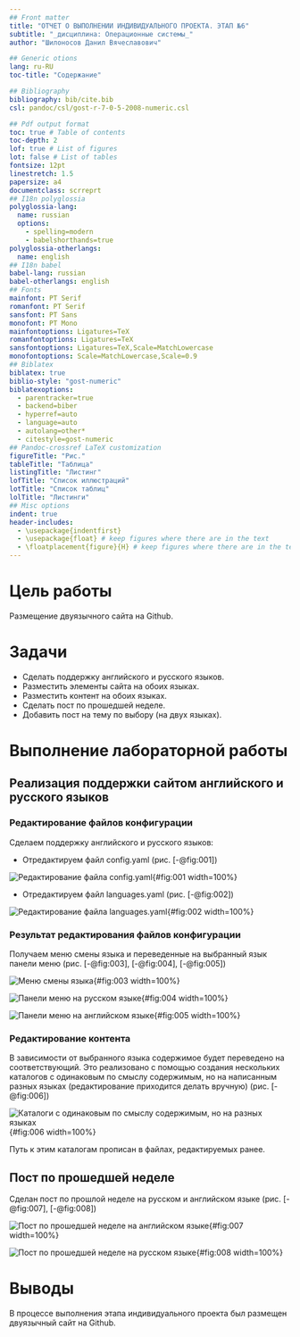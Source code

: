 ```yaml
---
## Front matter
title: "ОТЧЕТ О ВЫПОЛНЕНИИ ИНДИВИДУАЛЬНОГО ПРОЕКТА. ЭТАП №6"
subtitle: "_дисциплина: Операционные системы_"
author: "Шилоносов Данил Вячеславович"

## Generic otions
lang: ru-RU
toc-title: "Содержание"

## Bibliography
bibliography: bib/cite.bib
csl: pandoc/csl/gost-r-7-0-5-2008-numeric.csl

## Pdf output format
toc: true # Table of contents
toc-depth: 2
lof: true # List of figures
lot: false # List of tables
fontsize: 12pt
linestretch: 1.5
papersize: a4
documentclass: scrreprt
## I18n polyglossia
polyglossia-lang:
  name: russian
  options:
	- spelling=modern
	- babelshorthands=true
polyglossia-otherlangs:
  name: english
## I18n babel
babel-lang: russian
babel-otherlangs: english
## Fonts
mainfont: PT Serif
romanfont: PT Serif
sansfont: PT Sans
monofont: PT Mono
mainfontoptions: Ligatures=TeX
romanfontoptions: Ligatures=TeX
sansfontoptions: Ligatures=TeX,Scale=MatchLowercase
monofontoptions: Scale=MatchLowercase,Scale=0.9
## Biblatex
biblatex: true
biblio-style: "gost-numeric"
biblatexoptions:
  - parentracker=true
  - backend=biber
  - hyperref=auto
  - language=auto
  - autolang=other*
  - citestyle=gost-numeric
## Pandoc-crossref LaTeX customization
figureTitle: "Рис."
tableTitle: "Таблица"
listingTitle: "Листинг"
lofTitle: "Список иллюстраций"
lotTitle: "Список таблиц"
lolTitle: "Листинги"
## Misc options
indent: true
header-includes:
  - \usepackage{indentfirst}
  - \usepackage{float} # keep figures where there are in the text
  - \floatplacement{figure}{H} # keep figures where there are in the text
---
```


# Цель работы
Размещение двуязычного сайта на Github.

# Задачи
- Сделать поддержку английского и русского языков.
- Разместить элементы сайта на обоих языках.
- Разместить контент на обоих языках.
- Сделать пост по прошедшей неделе.
- Добавить пост на тему по выбору (на двух языках).

# Выполнение лабораторной работы
## Реализация поддержки сайтом английского и русского языков
### Редактирование файлов конфигурации
Сделаем поддержку английского и русского языков:
- Отредактируем файл config.yaml (рис. [-@fig:001])

![Редактирование файла config.yaml](image/1.png){#fig:001 width=100%}

- Отредактируем файл languages.yaml (рис. [-@fig:002])

![Редактирование файла languages.yaml](image/2.png){#fig:002 width=100%}

### Результат редактирования файлов конфигурации
Получаем меню смены языка и переведенные на выбранный язык панели меню (рис. [-@fig:003], [-@fig:004], [-@fig:005])

![Меню смены языка](image/3.png){#fig:003 width=100%}

![Панели меню на русском языке](image/4.png){#fig:004 width=100%}

![Панели меню на английском языке](image/5.png){#fig:005 width=100%}

### Редактирование контента
В зависимости от выбранного языка содержимое будет переведено на соответствующий. Это реализовано с помощью создания нескольких каталогов с одинаковым по смыслу содержимым, но на написанным разных языках (редактирование приходится делать вручную) (рис. [-@fig:006])

![Каталоги с одинаковым по смыслу содержимым, но на разных языках](image/6.png){#fig:006 width=100%}

Путь к этим каталогам прописан в файлах, редактируемых ранее.

## Пост по прошедшей неделе
Сделан пост по прошлой неделе на русском и английском языке (рис. [-@fig:007], [-@fig:008])

![Пост по прошедшей неделе на английском языке](image/7.png){#fig:007 width=100%}

![Пост по прошедшей неделе на русском языке](image/8.png){#fig:008 width=100%}

# Выводы
В процессе выполнения этапа индивидуального проекта был размещен двуязычный сайт на Github.
